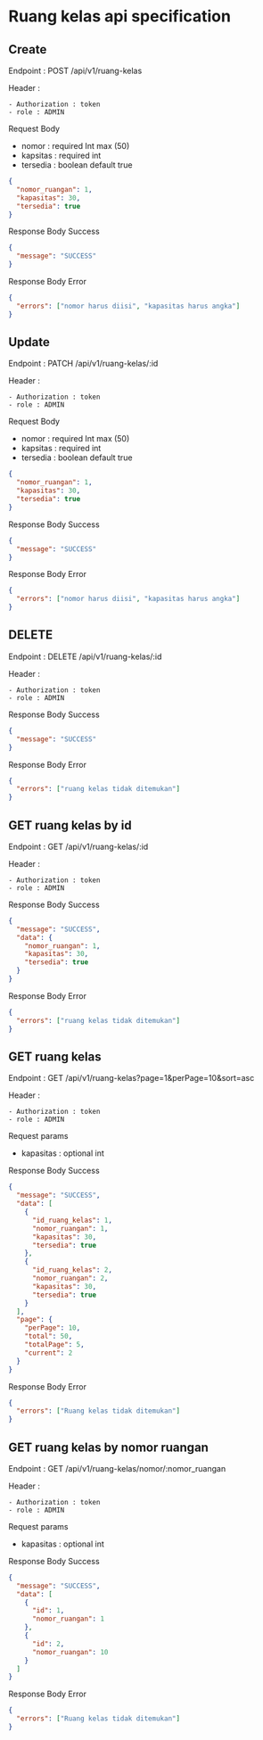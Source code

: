 # Ruang kelas api specification

## Create

Endpoint : POST /api/v1/ruang-kelas

Header :

    - Authorization : token
    - role : ADMIN

Request Body

- nomor : required Int max (50)
- kapsitas : required int
- tersedia : boolean default true

```json
{
  "nomor_ruangan": 1,
  "kapasitas": 30,
  "tersedia": true
}
```

Response Body Success

```json
{
  "message": "SUCCESS"
}
```

Response Body Error

```json
{
  "errors": ["nomor harus diisi", "kapasitas harus angka"]
}
```

## Update

Endpoint : PATCH /api/v1/ruang-kelas/:id

Header :

    - Authorization : token
    - role : ADMIN

Request Body

- nomor : required Int max (50)
- kapsitas : required int
- tersedia : boolean default true

```json
{
  "nomor_ruangan": 1,
  "kapasitas": 30,
  "tersedia": true
}
```

Response Body Success

```json
{
  "message": "SUCCESS"
}
```

Response Body Error

```json
{
  "errors": ["nomor harus diisi", "kapasitas harus angka"]
}
```

## DELETE

Endpoint : DELETE /api/v1/ruang-kelas/:id

Header :

    - Authorization : token
    - role : ADMIN

Response Body Success

```json
{
  "message": "SUCCESS"
}
```

Response Body Error

```json
{
  "errors": ["ruang kelas tidak ditemukan"]
}
```

## GET ruang kelas by id

Endpoint : GET /api/v1/ruang-kelas/:id

Header :

    - Authorization : token
    - role : ADMIN

Response Body Success

```json
{
  "message": "SUCCESS",
  "data": {
    "nomor_ruangan": 1,
    "kapasitas": 30,
    "tersedia": true
  }
}
```

Response Body Error

```json
{
  "errors": ["ruang kelas tidak ditemukan"]
}
```

## GET ruang kelas

Endpoint : GET /api/v1/ruang-kelas?page=1&perPage=10&sort=asc

Header :

    - Authorization : token
    - role : ADMIN

Request params

- kapasitas : optional int

Response Body Success

```json
{
  "message": "SUCCESS",
  "data": [
    {
      "id_ruang_kelas": 1,
      "nomor_ruangan": 1,
      "kapasitas": 30,
      "tersedia": true
    },
    {
      "id_ruang_kelas": 2,
      "nomor_ruangan": 2,
      "kapasitas": 30,
      "tersedia": true
    }
  ],
  "page": {
    "perPage": 10,
    "total": 50,
    "totalPage": 5,
    "current": 2
  }
}
```

Response Body Error

```json
{
  "errors": ["Ruang kelas tidak ditemukan"]
}
```

## GET ruang kelas by nomor ruangan

Endpoint : GET /api/v1/ruang-kelas/nomor/:nomor_ruangan

Header :

    - Authorization : token
    - role : ADMIN

Request params

- kapasitas : optional int

Response Body Success

```json
{
  "message": "SUCCESS",
  "data": [
    {
      "id": 1,
      "nomor_ruangan": 1
    },
    {
      "id": 2,
      "nomor_ruangan": 10
    }
  ]
}
```

Response Body Error

```json
{
  "errors": ["Ruang kelas tidak ditemukan"]
}
```
